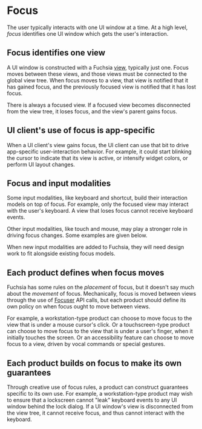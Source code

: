 # Focus

The user typically interacts with one UI window at a time. At a high level,
*focus* identifies one UI window which gets the user's interaction.

## Focus identifies one view

A UI window is constructed with a Fuchsia [view][view-glossary], typically just
one. Focus moves between these views, and those views must be connected to the
global view tree. When focus moves to a view, that view is notified that it has
gained focus, and the previously focused view is notified that it has lost
focus.

There is always a focused view. If a focused view becomes disconnected from the
view tree, it loses focus, and the view's parent gains focus.

## UI client's use of focus is app-specific

When a UI client's view gains focus, the UI client can use that bit to drive
app-specific user-interaction behavior. For example, it could start blinking the
cursor to indicate that its view is active, or intensify widget colors, or
perform UI layout changes.

## Focus and input modalities

Some input modalities, like keyboard and shortcut, build their interaction
models on top of focus. For example, only the focused view may interact with the
user's keyboard. A view that loses focus cannot receive keyboard events.

Other input modalities, like touch and mouse, may play a stronger role in
driving focus changes. Some examples are given below.

When new input modalities are added to Fuchsia, they will need design work to
fit alongside existing focus models.

## Each product defines when focus moves

Fuchsia has some rules on the *placement* of focus, but it doesn't say much
about the *movement* of focus. Mechanically, focus is moved between views
through the use of [Focuser][focuser-api] API calls, but each product should
define its own policy on when focus ought to move between views.

For example, a workstation-type product can choose to move focus to the view
that is under a mouse cursor's click. Or a touchscreen-type product can choose
to move focus to the view that is under a user's finger, when it initially
touches the screen. Or an accessibility feature can choose to move focus to a
view, driven by vocal commands or special gestures.

## Each product builds on focus to make its own guarantees

Through creative use of focus rules, a product can construct guarantees specific
to its own use. For example, a workstation-type product may wish to ensure that
a lockscreen cannot "leak" keyboard events to any UI window behind the lock
dialog. If a UI window's view is disconnected from the view tree, it cannot
receive focus, and thus cannot interact with the keyboard.

[view-glossary]: /docs/glossary#view
[focuser-api]: https://fuchsia.dev/reference/fidl/fuchsia.ui.views#Focuser
